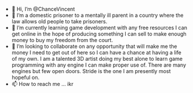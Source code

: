 - 👋 Hi, I’m @ChanceVincent
- 👀 I’m a domestic prisoner to a mentally ill parent in a country where the law allows old people to take prisoners.
- 🌱 I’m currently learning game development with any free resources I can get online in the hope of producing something I can sell to make enough money to buy my freedom from the court.
- 💞️ I’m looking to collaborate on any opportunity that will make me the money I need to get out of here so I can have a chance at having a life of my own. I am a talented 3D artist doing my best alone to learn game programming with any engine I can make proper use of. There are many engines but few open doors. Stride is the one I am presently most hopeful on.
- 📫 How to reach me ... ikr

<!---
ChanceVincent/ChanceVincent is a ✨ special ✨ repository because its `README.md` (this file) appears on your GitHub profile.
You can click the Preview link to take a look at your changes.
--->
